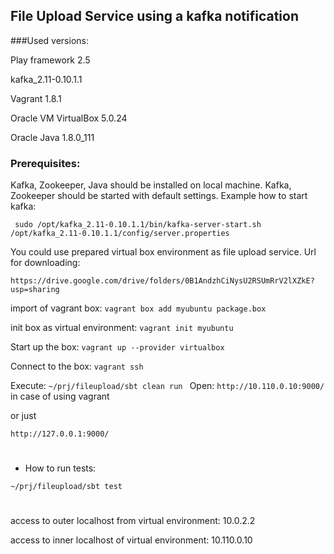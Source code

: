 ## File Upload Service using a kafka notification

###Used versions:

Play framework 2.5

kafka_2.11-0.10.1.1

Vagrant 1.8.1

Oracle VM VirtualBox 5.0.24

Oracle Java 1.8.0_111

### Prerequisites:

Kafka, Zookeeper, Java should be installed on local machine.
Kafka, Zookeeper should be started with default settings. Example how to start kafka: 

` sudo /opt/kafka_2.11-0.10.1.1/bin/kafka-server-start.sh /opt/kafka_2.11-0.10.1.1/config/server.properties`

You could use prepared virtual box environment as file upload service. Url for downloading:

`https://drive.google.com/drive/folders/0B1AndzhCiNysU2RSUmRrV2lXZkE?usp=sharing`


import of vagrant box:
``
vagrant box add myubuntu package.box
``

init box as virtual environment:
``
vagrant init myubuntu
``

Start up the box:
``
vagrant up --provider virtualbox
``

Connect to the box:
``
vagrant ssh
``

Execute: 
`~/prj/fileupload/sbt clean run
`
Open:
`http://10.110.0.10:9000/` in case of using vagrant

or just

`http://127.0.0.1:9000/` 

#
* How to run tests:
~~~
~/prj/fileupload/sbt test
~~~

#
access to outer localhost from virtual environment:
 10.0.2.2
 
access to inner localhost of virtual environment: 
10.110.0.10